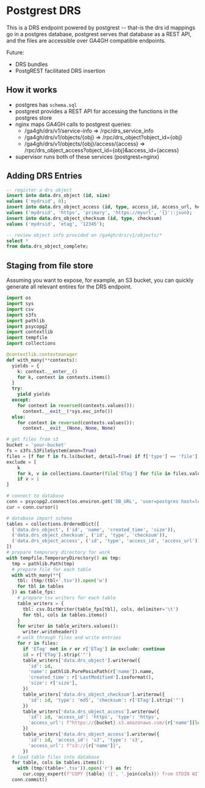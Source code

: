 # Postgrest DRS

This is a DRS endpoint powered by postgrest -- that-is the drs id mappings go in a postgres database, postgrest serves that database as a REST API, and the files are accessible over GA4GH compatible endpoints.

Future:
- DRS bundles
- PostgREST facilitated DRS insertion

## How it works
- postgres has `schema.sql`
- postgrest provides a REST API for accessing the functions in the postgres store
- nginx maps GA4GH calls to postgrest queries:
  - /ga4gh/drs/v1/service-info => /rpc/drs_service_info
  - /ga4gh/drs/v1/objects/{obj} => /rpc/drs_object?object_id={obj}
  - /ga4gh/drs/v1/objects/{obj}/access/{access} => /rpc/drs_object_access?object_id={obj}&access_id={access}
- supervisor runs both of these services (postgrest+nginx)

## Adding DRS Entries

```sql
-- register a drs object
insert into data.drs_object (id, size)
values ('mydrsid', 0);
insert into data.drs_object_access (id, type, access_id, access_url, headers)
values ('mydrsid', 'https', 'primary', 'https://myurl', '{}'::json);
insert into data.drs_object_checksum (id, type, checksum)
values ('mydrsid', 'etag', '12345');

-- review object info provided on /ga4gh/drs/v1/objects/*
select *
from data.drs_object_complete;
```

## Staging from file store

Assuming you want to expose, for example, an S3 bucket, you can quickly generate all relevant entires for the DRS endpoint.

```python
import os
import sys
import csv
import s3fs
import pathlib
import psycopg2
import contextlib
import tempfile
import collections

@contextlib.contextmanager
def with_many(**contexts):
  yields = {
    k: context.__enter__()
    for k, context in contexts.items()
  }
  try:
    yield yields
  except:
    for context in reversed(contexts.values()):
      context.__exit__(*sys.exc_info())
  else:
    for context in reversed(contexts.values()):
      context.__exit__(None, None, None)

# get files from s3
bucket = 'your-bucket'
fs = s3fs.S3FileSystem(anon=True)
files = [f for f in fs.ls(bucket, detail=True) if f['type'] == 'file']
exclude = [
    k
    for k, v in collections.Counter(file['ETag'] for file in files.values() if 'ETag' in file).items()
    if v > 1
]

# connect to database
conn = psycopg2.connect(os.environ.get('DB_URL', 'user=postgres host=localhost port=5432'))
cur = conn.cursor()

# database import schema
tables = collections.OrderedDict([
  ('data.drs_object', ('id', 'name', 'created_time', 'size')),
  ('data.drs_object_checksum', ('id', 'type', 'checksum')),
  ('data.drs_object_access', ('id', 'type', 'access_id', 'access_url')),
])
# prepare temporary directory for work
with tempfile.TemporaryDirectory() as tmp:
  tmp = pathlib.Path(tmp)
  # prepare file for each table
  with with_many(**{
    tbl: (tmp/(tbl+'.tsv')).open('w')
    for tbl in tables
  }) as table_fps:
    # prepare tsv writers for each table
    table_writers = {
      tbl: csv.DictWriter(table_fps[tbl], cols, delimiter='\t')
      for tbl, cols in tables.items()
    }
    for writer in table_writers.values():
      writer.writeheader()
    # walk through files and write entries
    for r in files:
      if 'ETag' not in r or r['ETag'] in exclude: continue
      id = r['ETag'].strip('"')
      table_writers['data.drs_object'].writerow({
        'id': id,
        'name': pathlib.PurePosixPath(r['name']).name,
        'created_time': r['LastModified'].isoformat(),
        'size': r['size'],
      })
      table_writers['data.drs_object_checksum'].writerow({
        'id': id, 'type': 'md5', 'checksum': r['ETag'].strip('"')
      })
      table_writers['data.drs_object_access'].writerow({
        'id': id, 'access_id': 'https', 'type': 'https',
        'access_url': f"https://{bucket}.s3.amazonaws.com/{r['name'][len(bucket)+1:]}"
      })
      table_writers['data.drs_object_access'].writerow({
        'id': id, 'access_id': 's3', 'type': 's3',
        'access_url': f"s3://{r['name']}",
      })
  # load table files into database
  for table, cols in tables.items():
    with (tmp/(table+'.tsv')).open('r') as fr:
      cur.copy_expert(f"COPY {table} ({', '.join(cols)}) from STDIN WITH HEADER DELIMITER '\t' CSV", fr)
  conn.commit()

```
